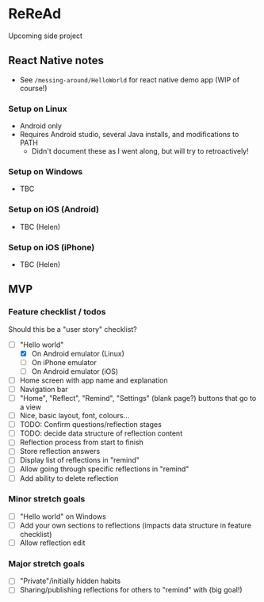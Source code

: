 # ReReAd
Upcoming side project

## React Native notes
- See `/messing-around/HelloWorld` for react native demo app (WIP of course!)

### Setup on Linux
* Android only
* Requires Android studio, several Java installs, and modifications to PATH
  * Didn't document these as I went along, but will try to retroactively!

### Setup on Windows
* TBC

### Setup on iOS (Android)
* TBC (Helen)

### Setup on iOS (iPhone)
* TBC (Helen)

## MVP
### Feature checklist / todos
Should this be a "user story" checklist?
- [ ] "Hello world" 
  - [x] On Android emulator (Linux)
  - [ ] On iPhone emulator
  - [ ] On Android emulator (iOS)
- [ ] Home screen with app name and explanation
- [ ] Navigation bar
- [ ] "Home", "Reflect", "Remind", "Settings" (blank page?) buttons that go to a view
- [ ] Nice, basic layout, font, colours...
- [ ] TODO: Confirm questions/reflection stages
- [ ] TODO: decide data structure of reflection content
- [ ] Reflection process from start to finish
- [ ] Store reflection answers
- [ ] Display list of reflections in "remind"
- [ ] Allow going through specific reflections in "remind"
- [ ] Add ability to delete reflection

### Minor stretch goals
- [ ] "Hello world" on Windows
- [ ] Add your own sections to reflections (impacts data structure in feature checklist)
- [ ] Allow reflection edit

### Major stretch goals
- [ ] "Private"/initially hidden habits
- [ ] Sharing/publishing reflections for others to "remind" with (big goal!)